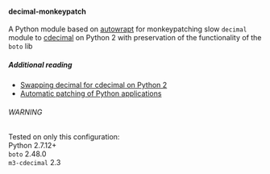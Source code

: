 #### decimal-monkeypatch

A Python module based on [autowrapt](https://github.com/GrahamDumpleton/autowrapt)
for monkeypatching slow `decimal` module to [cdecimal](http://www.bytereef.org/mpdecimal/index.html) on Python 2 with preservation of the functionality of the `boto` lib
##### Additional reading
* [Swapping decimal for cdecimal on Python 2](https://adamj.eu/tech/2015/06/06/swapping-decimal-for-cdecimal-on-python-2/)
* [Automatic patching of Python applications](https://github.com/openstack/deb-python-wrapt/blob/master/blog/14-automatic-patching-of-python-applications.md)
###### WARNING
Tested on only this configuration:  
Python 2.7.12+  
`boto` 2.48.0   
`m3-cdecimal` 2.3  
